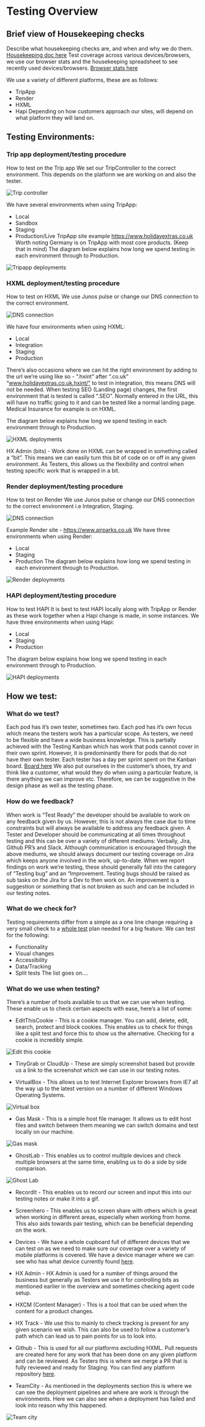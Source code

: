 # Testing Overview

## Brief view of Housekeeping checks
Describe what housekeeping checks are, and when and why we do them. [Housekeeping doc here](https://docs.google.com/spreadsheets/d/1fqX4IfXZ_ohAzI8RE6hcUBNj4XJVg14DSStRHvWqAEA/edit)
Test coverage across various devices/browsers, we use our browser stats and the housekeeping spreadsheet to see recently used devices/browsers. [Browser stats here](https://docs.google.com/spreadsheets/d/1CLWs1LTmzLdAx77wJzJWmDkF1iqUuJjZ9sfiEqq8TfI/edit#gid=847406362) 

We use a variety of different platforms, these are as follows:
* TripApp
* Render
* HXML
* Hapi
Depending on how customers approach our sites, will depend on what platform they will land on.

## Testing Environments:
### Trip app deployment/testing procedure
How to test on the Trip app
We set our TripController to the correct environment. This depends on the platform we are working on and also the tester.

![Trip controller](images/testing-overview-images/image09.png)

We have several environments when using TripApp:
* Local
* Sandbox
* Staging
* Production/Live
TripApp site example https://www.holidayextras.co.uk 
Worth noting Germany is on TripApp with most core products. (Keep that in mind)
The diagram below explains how long we spend testing in each environment through to Production.

![Tripapp deployments](images/testing-overview-images/image07.png)

### HXML deployment/testing procedure
How to test on HXML
We use Junos pulse or change our DNS connection to the correct environment.

![DNS connection](images/testing-overview-images/image03.png)

We have four environments when using HXML:
* Local
* Integration
* Staging
* Production

There’s also occasions where we can hit the right environment by adding to the url we’re using like so - “.hxint” after “.co.uk” “www.holidayextras.co.uk.hxint/” to test in integration, this means DNS will not be needed.
When testing SEO (Landing page) changes, the first environment that is tested is called “.SEO”. Normally entered in the URL, this will have no traffic going to it and can be tested like a normal landing page.
Medical Insurance for example is on HXML.

The diagram below explains how long we spend testing in each environment through to Production.

![HXML deployments](images/testing-overview-images/image08.png)

HX Admin (bits) - Work done on HXML can be wrapped in something called a “bit”. This means we can easily turn this bit of code on or off in any given environment. As Testers, this allows us the flexibility and control when testing specific work that is wrapped in a bit.

### Render deployment/testing procedure
How to test on Render
We use Junos pulse or change our DNS connection to the correct environment i.e Integration, Staging.

![DNS connection](images/testing-overview-images/image03.png)

Example Render site - https://www.airparks.co.uk 
We have three environments when using Render:
* Local
* Staging
* Production
The diagram below explains how long we spend testing in each environment through to Production.

![Render deployments](images/testing-overview-images/image02.png)

### HAPI deployment/testing procedure
How to test HAPI
It is best to test HAPI locally along with TripApp or Render as these work together when a Hapi change is made, in some instances.
We have three environments when using Hapi:
* Local
* Staging
* Production

The diagram below explains how long we spend testing in each environment through to Production.

![HAPI deployments](images/testing-overview-images/image00.png)

## How we test:
### What do we test?
Each pod has it’s own tester, sometimes two. Each pod has it’s own focus which means the testers work has a particular scope.
As testers, we need to be flexible and have a wide business knowledge. This is partially achieved with the Testing Kanban which has work that pods cannot cover in their own sprint. However, it is predominantly there for pods that do not have their own tester. 
Each tester has a day per sprint spent on the Kanban board. [Board here](https://holidayextras.jira.com/secure/RapidBoard.jspa?rapidView=281&view=detail&selectedIssue=EMA-2280)
We also put ourselves in the customer’s shoes, try and think like a customer, what would they do when using a particular feature, is there anything we can improve etc. Therefore, we can be suggestive in the design phase as well as the testing phase.

### How do we feedback?
When work is “Test Ready” the developer should be available to work on any feedback given by us. However, this is not always the case due to time constraints but will always be available to address any feedback given.
A Tester and Developer should be communicating at all times throughout testing and this can be over a variety of different mediums: Verbally, Jira, Github PR’s and Slack.
Although communication is encouraged through the above mediums, we should always document our testing coverage on Jira which keeps anyone involved in the work, up-to-date.
When we report findings on work we’re testing, these should generally fall into the category of “Testing bug” and an “Improvement. Testing bugs should be raised as sub tasks on the Jira for a Dev to then work on. An improvement is a suggestion or something that is not broken as such and can be included in our testing notes.

### What do we check for?
Testing requirements differ from a simple as a one line change requiring a very small check to a [whole test](https://docs.google.com/spreadsheets/d/1GyTQlfkb89KBDrpB_mNhjqY0eB68dvQ3BXXek3hqEiA/edit#gid=1041605717) plan needed for a big feature.
We can test for the following:
* Functionality
* Visual changes
* Accessibility
* Data/Tracking
* Split tests
The list goes on….

### What do we use when testing?
There’s a number of tools available to us that we can use when testing. These enable us to check certain aspects with ease, here’s a list of some:

* EditThisCookie - This is a cookie manager. You can add, delete, edit, search, protect and block cookies. This enables us to check for things like a split test and force this to show us the alternative. Checking for a cookie is incredibly simple.

![Edit this cookie](images/testing-overview-images/image01.png)

* TinyGrab or CloudUp - These are simply screenshot based but provide us a link to the screenshot which we can use in our testing notes.

* VirtualBox - This allows us to test Internet Explorer browsers from IE7 all the way up to the latest version on a number of different Windows Operating Systems.

![Virtual box](images/testing-overview-images/image04.png)

* Gas Mask - This is a simple host file manager. It allows us to edit host files and switch between them meaning we can switch domains and test locally on our machine.

![Gas mask](images/testing-overview-images/image10.png)

* GhostLab - This enables us to control multiple devices and check multiple browsers at the same time, enabling us to do a side by side comparison.

![Ghost Lab](images/testing-overview-images/image05.png)

* RecordIt - This enables us to record our screen and input this into our testing notes or make it into a gif.

* Screenhero - This enables us to screen share with others which is great when working in different areas, especially when working from home. This also aids towards pair testing, which can be beneficial depending on the work.

* Devices - We have a whole cupboard full of different devices that we can test on as we need to make sure our coverage over a variety of mobile platforms is covered. We have a device manager where we can see who has what device currently found [here](http://hx-device-manager.herokuapp.com/).

* HX Admin - HX Admin is used for a number of things around the business but generally as Testers we use it for controlling bits as mentioned earlier in the overview and sometimes checking agent code setup.

* HXCM (Content Manager) - This is a tool that can be used when the content for a product changes.

* HX Track - We use this to mainly to check tracking is present for any given scenario we wish. This can also be used to follow a customer’s path which can lead us to pain points for us to look into.

* Github - This is used for all our platforms excluding HXML. Pull requests are created here for any work that has been done on any given platform and can be reviewed. As Testers this is where we merge a PR that is fully reviewed and ready for Staging. You can find any platform repository [here](https://github.com/holidayextras).

* TeamCity - As mentioned in the deployments section this is where we can see the deployment pipelines and where are work is through the environments. Here we can also see when a deployment has failed and look into reason why this happened.

![Team city](images/testing-overview-images/image06.png)